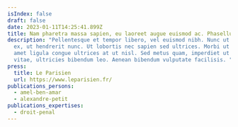 ```yaml
---
isIndex: false
draft: false
date: 2023-01-11T14:25:41.899Z
title: Nam pharetra massa sapien, eu laoreet augue euismod ac. Phasellus in nibh metus.
description: "Pellentesque et tempor libero, vel euismod nibh. Nunc ut ornare
  ex, ut hendrerit nunc. Ut lobortis nec sapien sed ultrices. Morbi ut dolor sit
  amet ligula congue ultrices at ut nisl. Sed metus quam, imperdiet ut enim
  vitae, ultricies bibendum leo. Aenean bibendum vulputate facilisis. "
press:
  title: Le Parisien
  url: https://www.leparisien.fr/
publications_persons:
  - amel-ben-amar
  - alexandre-petit
publications_expertises:
  - droit-penal
---
```

